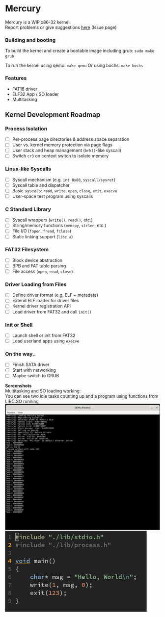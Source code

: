 # Mercury

Mercury is a WIP x86-32 kernel. \
Report problems or give suggestions [here](https://github.com/rwy420/Mercury/issues) (Issue page)

### Building and booting
To build the kernel and create a bootable image including grub:
`sudo make grub`

To run the kernel using qemu:
`make qemu`
Or using bochs:
`make bochs`

### Features
- FAT16 driver
- ELF32 App / SO loader
- Multitasking

## Kernel Development Roadmap

### Process Isolation
- [ ] Per-process page directories & address space separation
- [ ] User vs. kernel memory protection via page flags
- [ ] User stack and heap management (`brk()`-like syscall)
- [ ] Switch `cr3` on context switch to isolate memory

### Linux-like Syscalls
- [ ] Syscall mechanism (e.g. `int 0x80`, `syscall/sysret`)
- [ ] Syscall table and dispatcher
- [ ] Basic syscalls: `read`, `write`, `open`, `close`, `exit`, `execve`
- [ ] User-space test program using syscalls

### C Standard Library
- [ ] Syscall wrappers (`write()`, `read()`, etc.)
- [ ] String/memory functions (`memcpy`, `strlen`, etc.)
- [ ] File I/O (`fopen`, `fread`, `fclose`)
- [ ] Static linking support (`libc.a`)

### FAT32 Filesystem
- [ ] Block device abstraction
- [ ] BPB and FAT table parsing
- [ ] File access (`open`, `read`, `close`)

### Driver Loading from Files
- [ ] Define driver format (e.g. ELF + metadata)
- [ ] Extend ELF loader for driver files
- [ ] Kernel driver registration API
- [ ] Load driver from FAT32 and call `init()`

### Init or Shell
- [ ] Launch shell or init from FAT32
- [ ] Load userland apps using `execve`

### On the way..
- [ ] Finish SATA driver
- [ ] Start with networking 
- [ ] Maybe switch to GRUB

**Screenshots** \
Multitasking and SO loading working: \
You can see two idle tasks counting up and a program using functions from LIBC.SO running
![Qemu Output](./docs/example-result01.png "Qemu Output")
![Code](./docs/example-code00.png "Code")
